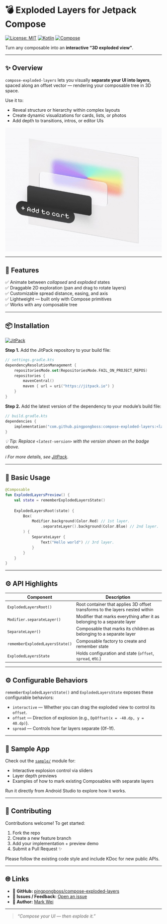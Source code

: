 # 💣 Exploded Layers for Jetpack Compose

[![License: MIT](https://img.shields.io/badge/License-MIT-blue.svg)](LICENSE)
[![Kotlin](https://img.shields.io/badge/Kotlin-2.0+-purple.svg)](https://kotlinlang.org)
[![Compose](https://img.shields.io/badge/Jetpack%20Compose-1.7+-teal.svg)](https://developer.android.com/jetpack/compose)

Turn any composable into an **interactive “3D exploded view”**.

---

## ✨ Overview

`compose-exploded-layers` lets you visually **separate your UI into layers**, spaced along an offset
vector — rendering your composable tree in 3D space.

Use it to:

- Reveal structure or hierarchy within complex layouts
- Create dynamic visualizations for cards, lists, or photos
- Add depth to transitions, intros, or editor UIs

<p align="center">
  <picture>
    <source srcset="./assets/demo.gif" type="image/gif">
    <img src="./assets/demo.jpg" width="600" alt="Exploded layers demo">
  </picture>
</p>

---

## 🚀 Features

✅ Animate between *collapsed* and *exploded* states  
✅ Draggable 2D exploration (pan and drag to rotate layers)  
✅ Customizable spread distance, easing, and axis  
✅ Lightweight — built only with Compose primitives  
✅ Works with any composable tree

---

## 📦 Installation

[![JitPack](https://jitpack.io/v/pingpongboss/compose-exploded-layers.svg)](https://jitpack.io/#pingpongboss/compose-exploded-layers)

**Step 1.** Add the JitPack repository to your build file:

```kotlin
// settings.gradle.kts
dependencyResolutionManagement {
    repositoriesMode.set(RepositoriesMode.FAIL_ON_PROJECT_REPOS)
    repositories {
        mavenCentral()
        maven { url = uri("https://jitpack.io") }
    }
}
```

**Step 2.** Add the latest version of the dependency to your module’s build file:

```kotlin
// build.gradle.kts
dependencies {
    implementation("com.github.pingpongboss:compose-exploded-layers:<latest-version>")
}
````

*💡 Tip: Replace `<latest-version>` with the version shown on the badge above.*

*ℹ️ For more details, see [JitPack](https://jitpack.io/#pingpongboss/compose-exploded-layers)*.

---

## 📝 Basic Usage

```kotlin
@Composable
fun ExplodedLayersPreview() {
    val state = rememberExplodedLayersState()

    ExplodedLayersRoot(state) {
        Box(
            Modifier.background(Color.Red) // 1st layer.
                .separateLayer().background(Color.Blue) // 2nd layer.
        ) {
            SeparateLayer {
                Text("Hello world") // 3rd layer.
            }
        }
    }
}

```

---

## ⚙️ API Highlights

| Component                       | Description                                                                  |
|---------------------------------|------------------------------------------------------------------------------|
| `ExplodedLayersRoot()`          | Root container that applies 3D offset transforms to the layers nested within |
| `Modifier.separateLayer()`      | Modifier that marks everything after it as belonging to a separate layer     |
| `SeparateLayer()`               | Composable that marks its children as belonging to a separate layer          |
| `rememberExplodedLayersState()` | Composable factory to create and remember state                              |
| `ExplodedLayersState`           | Holds configuration and state (`offset`, `spread`, etc.)                     |

---

## ⚙️ Configurable Behaviors

`rememberExplodedLayersState()` and `ExplodedLayersState` exposes these configurable behaviors:

* `interactive` — Whether you can drag the exploded view to control its `offset`.
* `offset` — Direction of explosion (e.g., `DpOffset(x = -40.dp, y = 40.dp)`).
* `spread` — Controls how far layers separate (0f–1f).

---

## 🧪 Sample App

Check out the [`sample/`](sample) module for:

* Interactive explosion control via sliders
* Layer depth previews
* Examples of how to mark existing Composables with separate layers

Run it directly from Android Studio to explore how it works.

---

## 🤝 Contributing

Contributions welcome!
To get started:

1. Fork the repo
2. Create a new feature branch
3. Add your implementation + preview demo
4. Submit a Pull Request ✨

Please follow the existing code style and include KDoc for new public APIs.

---

## 🌐 Links

* 📘 **GitHub:**
  [pingpongboss/compose-exploded-layers](https://github.com/pingpongboss/compose-exploded-layers)
* 💬 **Issues / Feedback:**
  [Open an issue](https://github.com/pingpongboss/compose-exploded-layers/issues)
* 🧠 **Author:**
  [Mark Wei](https://www.linkedin.com/in/markwei/)

---

> *“Compose your UI — then explode it.”*